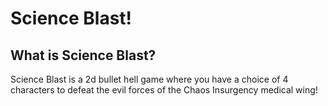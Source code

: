 # Science Blast!

## What is Science Blast?

Science Blast is a 2d bullet hell game where you have a choice of 4 characters to defeat the evil forces of the Chaos Insurgency medical wing!

